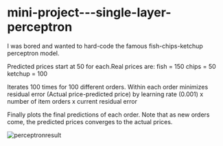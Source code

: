 # mini-project---single-layer-perceptron
I was bored and wanted to hard-code the famous fish-chips-ketchup perceptron model.

Predicted prices start at 50 for each.Real prices are:
fish = 150
chips = 50
ketchup = 100

Iterates 100 times for 100 different orders. Within each order minimizes residual error (Actual price-predicted price)
by learning rate (0.001) x number of item orders x current residual error

Finally plots the final predictions of each order. Note that as new orders come, the predicted prices converges to the actual prices.


![perceptronresult](https://user-images.githubusercontent.com/29337051/43158753-28745f38-8f89-11e8-8dbd-fe55470ffd73.png)
